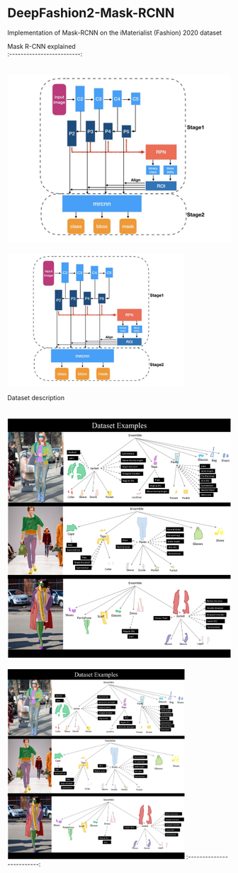 # DeepFashion2-Mask-RCNN

Implementation of Mask-RCNN on the iMaterialist (Fashion) 2020 dataset 

Mask R-CNN explained           
:-------------------------:
# ![](mask_rcnn_explained.jpeg)
<img src="https://github.com/DorBernsohn/kaggle/blob/master/materialist_fashion_2020/mask_rcnn_explained.jpeg" width="400" />

Dataset description
# ![](dataset_example.jpg)
<img src="https://github.com/DorBernsohn/kaggle/blob/master/materialist_fashion_2020/dataset_example.jpg" width="400" />
:-------------------------:
